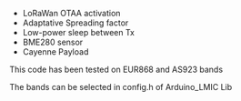 * LoRaWan OTAA activation
* Adaptative Spreading factor
* Low-power sleep between Tx 
* BME280 sensor
* Cayenne Payload

This code has been tested on EUR868 and AS923 bands

The bands can be selected in config.h of Arduino_LMIC Lib
